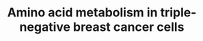 ---
annotations:
- id: DOID:1612
  parent: disease of cellular proliferation
  type: Disease Ontology
  value: breast cancer
- id: PW:0000605
  parent: disease pathway
  type: Pathway Ontology
  value: cancer pathway
- id: PW:0000440
  parent: classic metabolic pathway
  type: Pathway Ontology
  value: glycine metabolic pathway
- id: PW:0001086
  parent: classic metabolic pathway
  type: Pathway Ontology
  value: glutamine metabolic pathway
- id: PW:0000011
  parent: classic metabolic pathway
  type: Pathway Ontology
  value: amino acid metabolic pathway
- id: DOID:0060081
  parent: disease of cellular proliferation
  type: Disease Ontology
  value: triple-receptor negative breast cancer
- id: DOID:9252
  parent: genetic disease
  type: Disease Ontology
  value: amino acid metabolic disorder
- id: PW:0001084
  parent: classic metabolic pathway
  type: Pathway Ontology
  value: serine metabolic pathway
- id: PW:0000013
  parent: disease pathway
  type: Pathway Ontology
  value: disease pathway
authors:
- Andra
- Egonw
- Mkutmon
- Eweitz
citedin:
- link: PMC11831748
  title: Bioinformatics analysis identifies dysregulation of miR-548F-3p and its hub
    gene in triple-negative breast cancer (2025)
communities:
- CPTAC
description: Amino acid metabolism in triple-negative breast cancer cells. The glutamine,
  serine and glycine metabolic pathways are significantly upregulated. The upregulated
  expression of key genes within the glutamine, serine and glycine metabolic pathways
  have also been observed in triple-negative breast cancer cells
last-edited: 2024-07-23
ndex: null
organisms:
- Homo sapiens
redirect_from:
- /index.php/Pathway:WP5213
- /instance/WP5213
- /instance/WP5213_r134563
revision: r134563
schema-jsonld:
- '@context': https://schema.org/
  '@id': https://wikipathways.github.io/pathways/WP5213.html
  '@type': Dataset
  creator:
    '@type': Organization
    name: WikiPathways
  description: Amino acid metabolism in triple-negative breast cancer cells. The glutamine,
    serine and glycine metabolic pathways are significantly upregulated. The upregulated
    expression of key genes within the glutamine, serine and glycine metabolic pathways
    have also been observed in triple-negative breast cancer cells
  keywords:
  - 3-phospho-glycerate
  - Aminotransferase
  - CB-839
  - GLS
  - GLUT1
  - NH3
  - PHGDH
  - PSAT1
  - PSPH
  - SHMT
  - SLC1A5
  - SLC7A11
  - citrate
  - cystine
  - glucose
  - glutamate
  - glutamine
  - 'glutamine '
  - glycine
  - malate
  - oxaloacetate
  - phosphohydroxypyruvate
  - phosphoserine
  - pyruvate
  - reduced glutathione
  - serine
  - sulfasalazine
  - α-ketoglutarate
  license: CC0
  name: Amino acid metabolism in triple-negative breast cancer cells
seo: CreativeWork
title: Amino acid metabolism in triple-negative breast cancer cells
wpid: WP5213
---